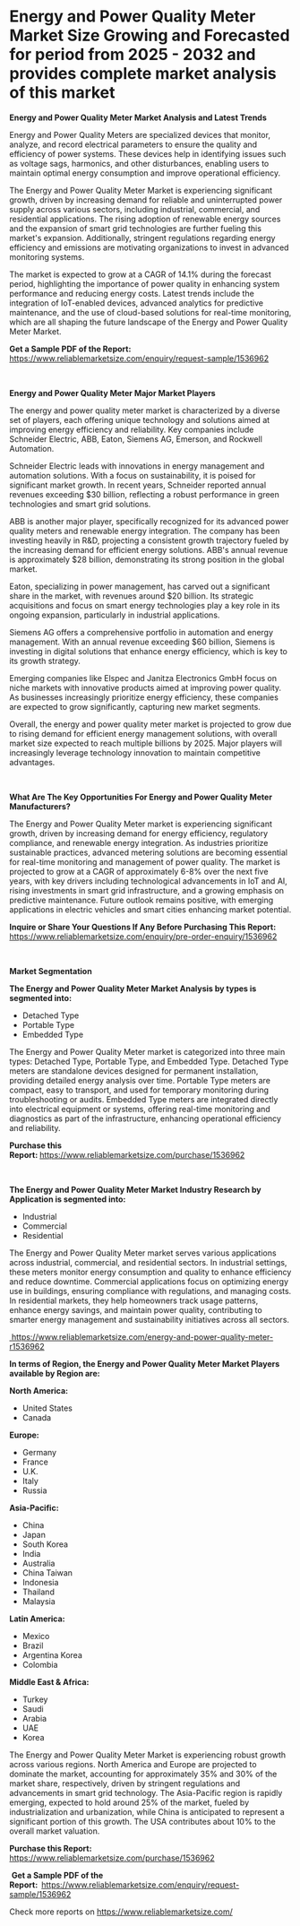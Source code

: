 <p><h1>Energy and Power Quality Meter Market Size Growing and Forecasted for period from 2025 - 2032 and provides complete market analysis of this market</h1></p><p><strong>Energy and Power Quality Meter Market Analysis and Latest Trends</strong></p>
<p><p>Energy and Power Quality Meters are specialized devices that monitor, analyze, and record electrical parameters to ensure the quality and efficiency of power systems. These devices help in identifying issues such as voltage sags, harmonics, and other disturbances, enabling users to maintain optimal energy consumption and improve operational efficiency.</p><p>The Energy and Power Quality Meter Market is experiencing significant growth, driven by increasing demand for reliable and uninterrupted power supply across various sectors, including industrial, commercial, and residential applications. The rising adoption of renewable energy sources and the expansion of smart grid technologies are further fueling this market's expansion. Additionally, stringent regulations regarding energy efficiency and emissions are motivating organizations to invest in advanced monitoring systems.</p><p>The market is expected to grow at a CAGR of 14.1% during the forecast period, highlighting the importance of power quality in enhancing system performance and reducing energy costs. Latest trends include the integration of IoT-enabled devices, advanced analytics for predictive maintenance, and the use of cloud-based solutions for real-time monitoring, which are all shaping the future landscape of the Energy and Power Quality Meter Market.</p></p>
<p><strong>Get a Sample PDF of the Report:&nbsp;</strong> <a href="https://www.reliablemarketsize.com/enquiry/request-sample/1536962?utm_campaign=3553&utm_medium=2&utm_source=Github&utm_content=ia&utm_term=11042025&utm_id=energy-and-power-quality-meter">https://www.reliablemarketsize.com/enquiry/request-sample/1536962</a></p>
<p>&nbsp;</p>
<p><strong>Energy and Power Quality Meter Major Market Players</strong></p>
<p><p>The energy and power quality meter market is characterized by a diverse set of players, each offering unique technology and solutions aimed at improving energy efficiency and reliability. Key companies include Schneider Electric, ABB, Eaton, Siemens AG, Emerson, and Rockwell Automation.</p><p>Schneider Electric leads with innovations in energy management and automation solutions. With a focus on sustainability, it is poised for significant market growth. In recent years, Schneider reported annual revenues exceeding $30 billion, reflecting a robust performance in green technologies and smart grid solutions.</p><p>ABB is another major player, specifically recognized for its advanced power quality meters and renewable energy integration. The company has been investing heavily in R&D, projecting a consistent growth trajectory fueled by the increasing demand for efficient energy solutions. ABB's annual revenue is approximately $28 billion, demonstrating its strong position in the global market.</p><p>Eaton, specializing in power management, has carved out a significant share in the market, with revenues around $20 billion. Its strategic acquisitions and focus on smart energy technologies play a key role in its ongoing expansion, particularly in industrial applications.</p><p>Siemens AG offers a comprehensive portfolio in automation and energy management. With an annual revenue exceeding $60 billion, Siemens is investing in digital solutions that enhance energy efficiency, which is key to its growth strategy.</p><p>Emerging companies like Elspec and Janitza Electronics GmbH focus on niche markets with innovative products aimed at improving power quality. As businesses increasingly prioritize energy efficiency, these companies are expected to grow significantly, capturing new market segments.</p><p>Overall, the energy and power quality meter market is projected to grow due to rising demand for efficient energy management solutions, with overall market size expected to reach multiple billions by 2025. Major players will increasingly leverage technology innovation to maintain competitive advantages.</p></p>
<p>&nbsp;</p>
<p><strong>What Are The Key Opportunities For Energy and Power Quality Meter Manufacturers?</strong></p>
<p><p>The Energy and Power Quality Meter market is experiencing significant growth, driven by increasing demand for energy efficiency, regulatory compliance, and renewable energy integration. As industries prioritize sustainable practices, advanced metering solutions are becoming essential for real-time monitoring and management of power quality. The market is projected to grow at a CAGR of approximately 6-8% over the next five years, with key drivers including technological advancements in IoT and AI, rising investments in smart grid infrastructure, and a growing emphasis on predictive maintenance. Future outlook remains positive, with emerging applications in electric vehicles and smart cities enhancing market potential.</p></p>
<p><strong>Inquire or Share Your Questions If Any Before Purchasing This Report:</strong> <a href="https://www.reliablemarketsize.com/enquiry/pre-order-enquiry/1536962?utm_campaign=3553&utm_medium=2&utm_source=Github&utm_content=ia&utm_term=11042025&utm_id=energy-and-power-quality-meter">https://www.reliablemarketsize.com/enquiry/pre-order-enquiry/1536962</a></p>
<p>&nbsp;</p>
<p><strong>Market Segmentation</strong></p>
<p><strong>The Energy and Power Quality Meter Market Analysis by types is segmented into:</strong></p>
<p><ul><li>Detached Type</li><li>Portable Type</li><li>Embedded Type</li></ul></p>
<p><p>The Energy and Power Quality Meter market is categorized into three main types: Detached Type, Portable Type, and Embedded Type. Detached Type meters are standalone devices designed for permanent installation, providing detailed energy analysis over time. Portable Type meters are compact, easy to transport, and used for temporary monitoring during troubleshooting or audits. Embedded Type meters are integrated directly into electrical equipment or systems, offering real-time monitoring and diagnostics as part of the infrastructure, enhancing operational efficiency and reliability.</p></p>
<p><strong>Purchase this Report:&nbsp;</strong><a href="https://www.reliablemarketsize.com/purchase/1536962?utm_campaign=3553&utm_medium=2&utm_source=Github&utm_content=ia&utm_term=11042025&utm_id=energy-and-power-quality-meter">https://www.reliablemarketsize.com/purchase/1536962</a></p>
<p>&nbsp;</p>
<p><strong>The Energy and Power Quality Meter Market Industry Research by Application is segmented into:</strong></p>
<p><ul><li>Industrial</li><li>Commercial</li><li>Residential</li></ul></p>
<p><p>The Energy and Power Quality Meter market serves various applications across industrial, commercial, and residential sectors. In industrial settings, these meters monitor energy consumption and quality to enhance efficiency and reduce downtime. Commercial applications focus on optimizing energy use in buildings, ensuring compliance with regulations, and managing costs. In residential markets, they help homeowners track usage patterns, enhance energy savings, and maintain power quality, contributing to smarter energy management and sustainability initiatives across all sectors.</p></p>
<p><a href="https://www.reliablemarketsize.com/energy-and-power-quality-meter-r1536962?utm_campaign=3553&utm_medium=2&utm_source=Github&utm_content=ia&utm_term=11042025&utm_id=energy-and-power-quality-meter">&nbsp;https://www.reliablemarketsize.com/energy-and-power-quality-meter-r1536962</a></p>
<p><strong>In terms of Region, the Energy and Power Quality Meter Market Players available by Region are:</strong></p>
<p>
    <p> <strong> North America: </strong>
        <ul>
            <li>United States</li>
            <li>Canada</li>
        </ul>
        </p> 
    <p> <strong> Europe: </strong>
        <ul>
            <li>Germany</li>
            <li>France</li>
            <li>U.K.</li>
            <li>Italy</li>
            <li>Russia</li>
        </ul>
        </p> 
    <p> <strong> Asia-Pacific: </strong>
        <ul>
            <li>China</li>
            <li>Japan</li>
            <li>South Korea</li>
            <li>India</li>
            <li>Australia</li>
            <li>China Taiwan</li>
            <li>Indonesia</li>
            <li>Thailand</li>
            <li>Malaysia</li>
        </ul>
        </p> 
    <p> <strong> Latin America: </strong>
        <ul>
            <li>Mexico</li>
            <li>Brazil</li>
            <li>Argentina Korea</li>
            <li>Colombia</li>
        </ul>
        </p> 
    <p> <strong> Middle East & Africa: </strong>
        <ul>
            <li>Turkey</li>
            <li>Saudi</li>
            <li>Arabia</li>
            <li>UAE</li>
            <li>Korea</li>
        </ul>
    </p>
    </p>
<p><p>The Energy and Power Quality Meter Market is experiencing robust growth across various regions. North America and Europe are projected to dominate the market, accounting for approximately 35% and 30% of the market share, respectively, driven by stringent regulations and advancements in smart grid technology. The Asia-Pacific region is rapidly emerging, expected to hold around 25% of the market, fueled by industrialization and urbanization, while China is anticipated to represent a significant portion of this growth. The USA contributes about 10% to the overall market valuation.</p></p>
<p><strong>Purchase this Report: </strong><a href="https://www.reliablemarketsize.com/purchase/1536962?utm_campaign=3553&utm_medium=2&utm_source=Github&utm_content=ia&utm_term=11042025&utm_id=energy-and-power-quality-meter">https://www.reliablemarketsize.com/purchase/1536962</a></p>
<p>&nbsp;<strong>Get a Sample PDF of the Report:&nbsp;&nbsp;</strong><a href="https://www.reliablemarketsize.com/enquiry/request-sample/1536962?utm_campaign=3553&utm_medium=2&utm_source=Github&utm_content=ia&utm_term=11042025&utm_id=energy-and-power-quality-meter">https://www.reliablemarketsize.com/enquiry/request-sample/1536962</a></p>
<p><strong></strong></p>
<p>Check more reports on <a href="https://www.reliablemarketsize.com/?utm_campaign=3553&utm_medium=2&utm_source=Github&utm_content=ia&utm_term=11042025&utm_id=energy-and-power-quality-meter">https://www.reliablemarketsize.com/</a></p>